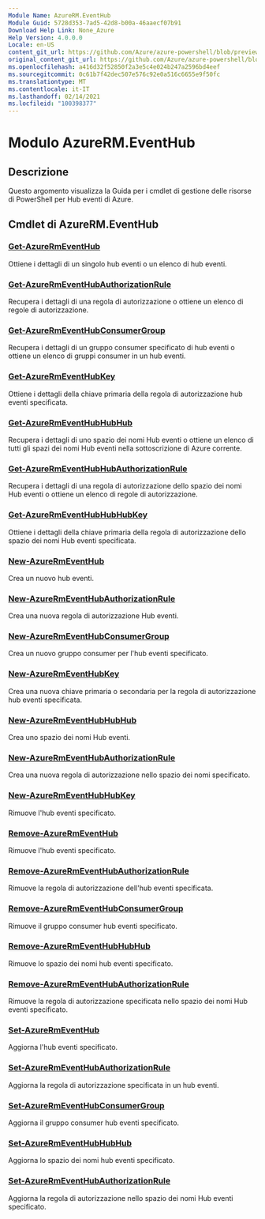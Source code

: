 ```yaml
---
Module Name: AzureRM.EventHub
Module Guid: 5728d353-7ad5-42d8-b00a-46aaecf07b91
Download Help Link: None_Azure
Help Version: 4.0.0.0
Locale: en-US
content_git_url: https://github.com/Azure/azure-powershell/blob/preview/src/ResourceManager/EventHub/Commands.EventHub/help/AzureRM.EventHub.md
original_content_git_url: https://github.com/Azure/azure-powershell/blob/preview/src/ResourceManager/EventHub/Commands.EventHub/help/AzureRM.EventHub.md
ms.openlocfilehash: a416d32f52850f2a3e5c4e024b247a2596bd4eef
ms.sourcegitcommit: 0c61b7f42dec507e576c92e0a516c6655e9f50fc
ms.translationtype: MT
ms.contentlocale: it-IT
ms.lasthandoff: 02/14/2021
ms.locfileid: "100398377"
---
```

# Modulo AzureRM.EventHub
## Descrizione
Questo argomento visualizza la Guida per i cmdlet di gestione delle risorse di PowerShell per Hub eventi di Azure.

## Cmdlet di AzureRM.EventHub
### [Get-AzureRmEventHub](Get-AzureRmEventHub.md)
Ottiene i dettagli di un singolo hub eventi o un elenco di hub eventi.

### [Get-AzureRmEventHubAuthorizationRule](Get-AzureRmEventHubAuthorizationRule.md)
Recupera i dettagli di una regola di autorizzazione o ottiene un elenco di regole di autorizzazione.

### [Get-AzureRmEventHubConsumerGroup](Get-AzureRmEventHubConsumerGroup.md)
Recupera i dettagli di un gruppo consumer specificato di hub eventi o ottiene un elenco di gruppi consumer in un hub eventi.

### [Get-AzureRmEventHubKey](Get-AzureRmEventHubKey.md)
Ottiene i dettagli della chiave primaria della regola di autorizzazione hub eventi specificata.

### [Get-AzureRmEventHubHubHub](Get-AzureRmEventHubNamespace.md)
Recupera i dettagli di uno spazio dei nomi Hub eventi o ottiene un elenco di tutti gli spazi dei nomi Hub eventi nella sottoscrizione di Azure corrente.

### [Get-AzureRmEventHubHubAuthorizationRule](Get-AzureRmEventHubNamespaceAuthorizationRule.md)
Recupera i dettagli di una regola di autorizzazione dello spazio dei nomi Hub eventi o ottiene un elenco di regole di autorizzazione.

### [Get-AzureRmEventHubHubHubKey](Get-AzureRmEventHubNamespaceKey.md)
Ottiene i dettagli della chiave primaria della regola di autorizzazione dello spazio dei nomi Hub eventi specificata.

### [New-AzureRmEventHub](New-AzureRmEventHub.md)
Crea un nuovo hub eventi.

### [New-AzureRmEventHubAuthorizationRule](New-AzureRmEventHubAuthorizationRule.md)
Crea una nuova regola di autorizzazione Hub eventi.

### [New-AzureRmEventHubConsumerGroup](New-AzureRmEventHubConsumerGroup.md)
Crea un nuovo gruppo consumer per l'hub eventi specificato.

### [New-AzureRmEventHubKey](New-AzureRmEventHubKey.md)
Crea una nuova chiave primaria o secondaria per la regola di autorizzazione hub eventi specificata.

### [New-AzureRmEventHubHubHub](New-AzureRmEventHubNamespace.md)
Crea uno spazio dei nomi Hub eventi.

### [New-AzureRmEventHubAuthorizationRule](New-AzureRmEventHubNamespaceAuthorizationRule.md)
Crea una nuova regola di autorizzazione nello spazio dei nomi specificato.

### [New-AzureRmEventHubHubKey](New-AzureRmEventHubNamespaceKey.md)
Rimuove l'hub eventi specificato.

### [Remove-AzureRmEventHub](Remove-AzureRmEventHub.md)
Rimuove l'hub eventi specificato.

### [Remove-AzureRmEventHubAuthorizationRule](Remove-AzureRmEventHubAuthorizationRule.md)
Rimuove la regola di autorizzazione dell'hub eventi specificata.

### [Remove-AzureRmEventHubConsumerGroup](Remove-AzureRmEventHubConsumerGroup.md)
Rimuove il gruppo consumer hub eventi specificato.

### [Remove-AzureRmEventHubHubHub](Remove-AzureRmEventHubNamespace.md)
Rimuove lo spazio dei nomi hub eventi specificato.

### [Remove-AzureRmEventHubAuthorizationRule](Remove-AzureRmEventHubNamespaceAuthorizationRule.md)
Rimuove la regola di autorizzazione specificata nello spazio dei nomi Hub eventi specificato.

### [Set-AzureRmEventHub](Set-AzureRmEventHub.md)
Aggiorna l'hub eventi specificato.

### [Set-AzureRmEventHubAuthorizationRule](Set-AzureRmEventHubAuthorizationRule.md)
Aggiorna la regola di autorizzazione specificata in un hub eventi.

### [Set-AzureRmEventHubConsumerGroup](Set-AzureRmEventHubConsumerGroup.md)
Aggiorna il gruppo consumer hub eventi specificato.

### [Set-AzureRmEventHubHubHub](Set-AzureRmEventHubNamespace.md)
Aggiorna lo spazio dei nomi hub eventi specificato.

### [Set-AzureRmEventHubAuthorizationRule](Set-AzureRmEventHubNamespaceAuthorizationRule.md)
Aggiorna la regola di autorizzazione nello spazio dei nomi Hub eventi specificato.
